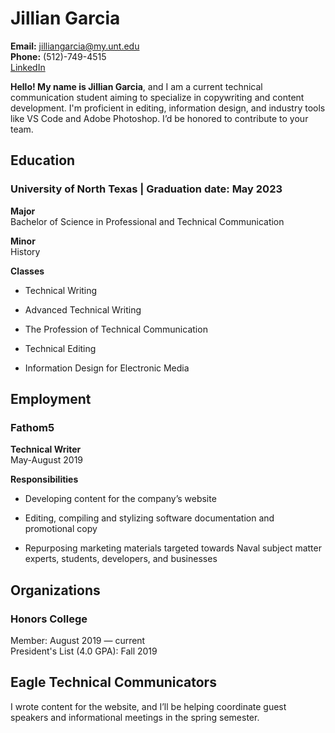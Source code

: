# Jillian Garcia
**Email:** jilliangarcia@my.unt.edu  
**Phone:** (512)-749-4515  
[LinkedIn](https://www.linkedin.com/in/jillian-garcia-127453196/)   

**Hello! My name is Jillian Garcia**, and I am a current technical communication student aiming to specialize in copywriting and content development. I'm proficient in editing, information design, and industry tools like VS Code and Adobe Photoshop. I’d be honored to contribute to your team.

## Education  
### University of North Texas | Graduation date: May 2023  
**Major**  
Bachelor of Science in Professional and Technical Communication

**Minor**  
History 

**Classes**  
* Technical Writing

* Advanced Technical Writing  

* The Profession of Technical Communication  

* Technical Editing  

* Information Design for Electronic Media  


## Employment  
### Fathom5  
**Technical Writer**  
May-August 2019

**Responsibilities**  
* Developing content for the company’s website  

* Editing, compiling and stylizing software documentation and promotional copy

* Repurposing marketing materials targeted towards Naval subject matter experts, students, developers, and businesses  


## Organizations
### Honors College
Member: August 2019 — current  
President's List (4.0 GPA): Fall 2019  

## Eagle Technical Communicators  
I wrote content for the website, and I’ll be helping coordinate guest speakers and informational meetings in the spring semester.






